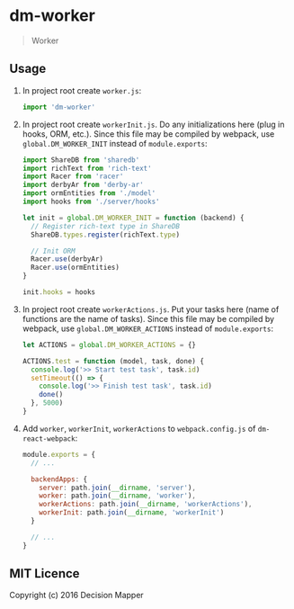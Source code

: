 # dm-worker
> Worker

## Usage

1. In project root create `worker.js`:

    ```js
    import 'dm-worker'
    ```

2. In project root create `workerInit.js`. Do any initializations here (plug in hooks, ORM, etc.).
Since this file may be compiled by webpack, use `global.DM_WORKER_INIT` instead of `module.exports`:

    ```js
    import ShareDB from 'sharedb'
    import richText from 'rich-text'
    import Racer from 'racer'
    import derbyAr from 'derby-ar'
    import ormEntities from './model'
    import hooks from './server/hooks'

    let init = global.DM_WORKER_INIT = function (backend) {
      // Register rich-text type in ShareDB
      ShareDB.types.register(richText.type)

      // Init ORM
      Racer.use(derbyAr)
      Racer.use(ormEntities)
    }

    init.hooks = hooks
    ```

3. In project root create `workerActions.js`. Put your tasks here (name of functions are the name of tasks).
Since this file may be compiled by webpack, use `global.DM_WORKER_ACTIONS` instead of `module.exports`:

    ```js
    let ACTIONS = global.DM_WORKER_ACTIONS = {}

    ACTIONS.test = function (model, task, done) {
      console.log('>> Start test task', task.id)
      setTimeout(() => {
        console.log('>> Finish test task', task.id)
        done()
      }, 5000)
    }
    ```

4. Add `worker`, `workerInit`, `workerActions` to `webpack.config.js` of `dm-react-webpack`:

    ```js
    module.exports = {   
      // ...
   
      backendApps: {
        server: path.join(__dirname, 'server'),
        worker: path.join(__dirname, 'worker'),
        workerActions: path.join(__dirname, 'workerActions'),
        workerInit: path.join(__dirname, 'workerInit')     
      }
   
      // ...   
    }
    ```

## MIT Licence

Copyright (c) 2016 Decision Mapper
